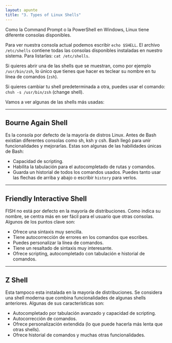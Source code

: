```yaml
---
layout: apunte
title: "3. Types of Linux Shells"
---
```


Como la Command Prompt o la PowerShell en Windows, Linux tiene diferente consolas disponibles.

Para ver nuestra consola actual podemos escribir `echo $SHELL`. El archivo `/etc/shells` contiene todas las consolas disponibles instaladas en nuestro sistema. Para listarlas: `cat /etc/shells`.

Si quieres abrir una de las shells que se muestran, como por ejemplo `/usr/bin/zsh`, lo único que tienes que hacer es teclear su nombre en tu línea de comandos (`zsh`).

Si quieres cambiar tu shell predeterminada a otra, puedes usar el comando: `chsh -s /usr/bin/zsh` (change shell).

Vamos a ver algunas de las shells más usadas:

------------------
<h2>Bourne Again Shell</h2>
Es la consola por defecto de la mayoría de distros Linux. Antes de Bash existían diferentes consolas como sh, ksh y csh. Bash llegó para unir funcionalidades y mejorarlas. Estas son algunas de las habilidades únicas de Bash:

- Capacidad de scripting.
- Habilita la tabulación para el autocompletado de rutas y comandos.
- Guarda un historial de todos los comandos usados. Puedes tanto usar las flechas de arriba y abajo o escribir `history` para verlos.

-----------------
<h2>Friendly Interactive Shell</h2>
FISH no está por defecto en la mayoría de distribuciones. Como indica su nombre, se centra más en ser fácil para el usuario que otras consolas. Algunos de los puntos clave son:

- Ofrece una sintaxis muy sencilla.
- Tiene autocorrección de errores en los comandos que escribes.
- Puedes personalizar la línea de comandos.
- Tiene un resaltado de sintaxis muy interesante.
- Ofrece scripting, autocompletado con tabulación e historial de comandos.

-----------------
<h2>Z Shell</h2>
Esta tampoco esta instalada en la mayoría de distribuciones. Se considera una shell moderna que combina funcionalidades de algunas shells anteriores. Algunas de sus características son:

- Autocompletado por tabulación avanzado y capacidad de scripting.
- Autocorrección de comandos.
- Ofrece personalización extendida (lo que puede hacerla más lenta que otras shells).
- Ofrece historial de comandos y muchas otras funcionalidades.